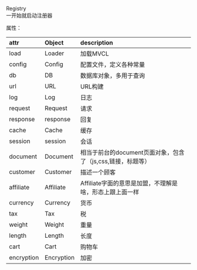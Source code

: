 Registry  
一开始就启动注册器

属性：

attr        | Object    |description
:----       |:----      |:----
load        | Loader	| 加载MVCL
config      | Config   	| 配置文件，定义各种常量
db          | DB   		| 数据库对象，多用于查询
url         | URL  		| URL构建 
log         | Log  		| 日志
request     | Request  	| 请求
response    | response	| 回复
cache       | Cache 	| 缓存
session     | session	| 会话
document    | Document  | 相当于前台的document页面对象，包含了（js,css,链接，标题等）
customer    | Customer  | 描述一个顾客
affiliate   | Affiliate | Affiliate字面的意思是加盟，不理解是啥，形态上跟上面一样
currency    | Currency  | 货币
tax         | Tax       | 税
weight      | Weight    | 重量
length      | Length    | 长度
cart        | Cart      | 购物车
encryption  | Encryption| 加密

